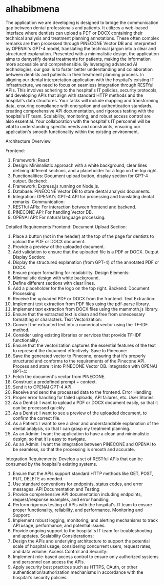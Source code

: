 # alhabibmena
The application we are developing is designed to bridge the communication gap between dental professionals and patients. It utilizes a web-based interface where dentists can upload a PDF or DOCX containing their technical analysis and treatment planning annotations. These often complex remarks are then processed through PINECONE Vector DB and interpreted by OPENAI's GPT-4 model, translating the technical jargon into a clear and structured explanation. Presented with a minimalistic design, the application aims to demystify dental treatments for patients, making the information more accessible and comprehensible. By leveraging advanced AI technologies, our goal is to foster better understanding and collaboration between dentists and patients in their treatment planning process.
In aligning our dental interpretation application with the hospital's existing IT infrastructure, we need to focus on seamless integration through RESTful APIs. This involves adhering to the hospital's IT policies, security protocols, and developing APIs that align with standard HTTP methods and the hospital's data structures. Your tasks will include mapping and transforming data, ensuring compliance with encryption and authentication standards, creating comprehensive API documentation, and rigorous testing with the hospital's IT team. Scalability, monitoring, and robust access control are also essential. Your collaboration with the hospital's IT personnel will be vital to understanding specific needs and constraints, ensuring our application's smooth functionality within the existing environment.

Architecture Overview

Frontend:
1. Framework: React 
2. Design: Minimalistic approach with a white background, clear lines defining different sections, and a placeholder for a logo on the top right.
3. Functionalities: Document upload button, display section for GPT-4 output.
Backend:
1. Framework: Express.js running on Node.js.
2. Database: PINECONE Vector DB to store dental analysis documents.
3. Integration: OPENAI's GPT-4 API for processing and translating dental remarks.
Communication:
1. RESTful APIs: For interaction between frontend and backend.
2. PINECONE API: For handling Vector DB.
3. OPENAI API: For natural language processing.

Detailed Requirements
Frontend:
Document Upload Section:
1. Place a button (not in the header) at the top of the page for dentists to upload the PDF or DOCX document.
2. Provide a preview of the uploaded document.
3. Add validation to ensure that the uploaded file is a PDF or DOCX.
Output Display Section:
1. Display the structured explanation (from GPT-4) of the annotated PDF or DOCX.
2. Ensure proper formatting for readability.
Design Elements:
1. Minimalistic design with white background.
2. Define different sections with clear lines.
3. Add a placeholder for the logo on the top right.
Backend:
Document Processing: 
1. Receive the uploaded PDF or DOCX from the frontend.
Text Extraction:
1. Implement text extraction from PDF files using the pdf-parse library.
2. Implement text extraction from DOCX files using the mammoth.js library.
3. Ensure that the extracted text is clean and free from unnecessary formatting or characters.
Text Vectorization:
1. Convert the extracted text into a numerical vector using the TF-IDF method.
2. Consider using existing libraries or services that provide TF-IDF functionality.
3. Ensure that the vectorization captures the essential features of the text to represent the document effectively.
Save to Pinecone:
1. Save the generated vector to Pinecone, ensuring that it's properly structured and conforms to the requirements of the Pinecone API.
Process and store it into PINECONE Vector DB.
Integration with OPENAI GPT-4:
1. Fetch the document's vector from PINECONE.
2. Construct a predefined prompt + context.
3. Send it to OPENAI GPT-4 API.
4. Receive and send the processed data to the frontend.
Error Handling:
1. Proper error handling for failed uploads, API failures, etc.
User Stories
1. As a Dentist: I want to upload a PDF or DOCX document easily, so that it can be processed quickly.
2. As a Dentist: I want to see a preview of the uploaded document, to confirm the correct file.
3. As a Patient: I want to see a clear and understandable explanation of the dental analysis, so that I can grasp my treatment planning.
4. As an Admin: I want the application to have a clean and minimalistic design, so that it is easy to navigate.
5. As an Admin: I want the integration between PINECONE and OPENAI to be seamless, so that the processing is smooth and accurate.

Integration Requirements:
Develop a set of RESTful APIs that can be consumed by the hospital's existing systems.
1. Ensure that the APIs support standard HTTP methods like GET, POST, PUT, DELETE as needed.
2. Use standard conventions for endpoints, status codes, and error messages.
API Documentation and Testing:
1. Provide comprehensive API documentation including endpoints, request/response examples, and error handling.
2. Perform rigorous testing of APIs with the hospital's IT team to ensure proper functionality, reliability, and performance.
Monitoring and Support:
1. Implement robust logging, monitoring, and alerting mechanisms to track API usage, performance, and potential issues.
2. Provide ongoing support to the hospital's IT team for troubleshooting and updates.
Scalability Considerations:
1. Design the APIs and underlying architecture to support the potential scale of hospital usage, considering concurrent users, request rates, and data volume.
Access Control and Security:
1. Implement role-based access control to ensure only authorized systems and personnel can access the APIs.
2. Apply security best practices such as HTTPS, OAuth, or other authentication/authorization mechanisms in accordance with the hospital's security policies.
